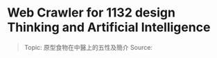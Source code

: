 # Web Crawler for 1132 design Thinking and Artificial Intelligence

> Topic: 原型食物在中醫上的五性及簡介
> Source: 
